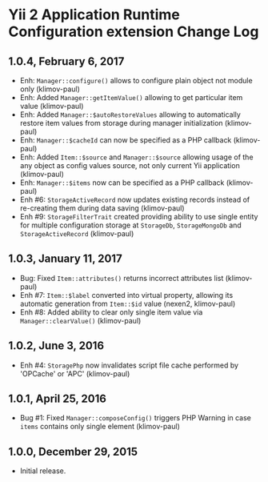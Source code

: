 Yii 2 Application Runtime Configuration extension Change Log
============================================================

1.0.4, February 6, 2017
-----------------------

- Enh: `Manager::configure()` allows to configure plain object not module only (klimov-paul)
- Enh: Added `Manager::getItemValue()` allowing to get particular item value (klimov-paul)
- Enh: Added `Manager::$autoRestoreValues` allowing to automatically restore item values from storage during manager initialization (klimov-paul)
- Enh: `Manager::$cacheId` can now be specified as a PHP callback (klimov-paul)
- Enh: Added `Item::$source` and `Manager::$source` allowing usage of the any object as config values source, not only current Yii application (klimov-paul)
- Enh: `Manager::$items` now can be specified as a PHP callback (klimov-paul)
- Enh #6: `StorageActiveRecord` now updates existing records instead of re-creating them during data saving (klimov-paul)
- Enh #9: `StorageFilterTrait` created providing ability to use single entity for multiple configuration storage at `StorageDb`, `StorageMongoDb` and `StorageActiveRecord` (klimov-paul)


1.0.3, January 11, 2017
-----------------------

- Bug: Fixed `Item::attributes()` returns incorrect attributes list (klimov-paul)
- Enh #7: `Item::$label` converted into virtual property, allowing its automatic generation from `Item::$id` value (nexen2, klimov-paul)
- Enh #8: Added ability to clear only single item value via `Manager::clearValue()` (klimov-paul)


1.0.2, June 3, 2016
-------------------

- Enh #4: `StoragePhp` now invalidates script file cache performed by 'OPCache' or 'APC' (klimov-paul)


1.0.1, April 25, 2016
---------------------

- Bug #1: Fixed `Manager::composeConfig()` triggers PHP Warning in case `items` contains only single element (klimov-paul)


1.0.0, December 29, 2015
------------------------

- Initial release.
